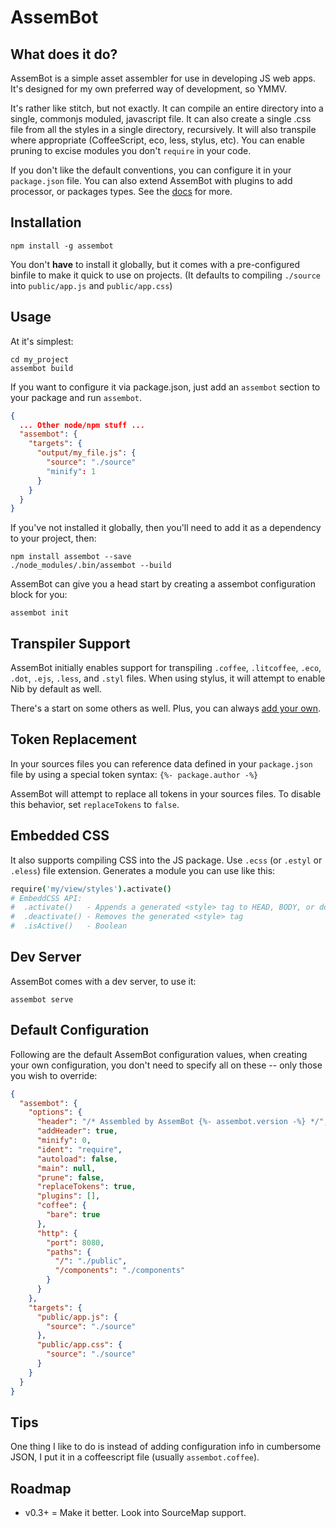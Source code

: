 # AssemBot

## What does it do?

AssemBot is a simple asset assembler for use in developing JS web apps. It's designed for my own preferred way of development, so YMMV.

It's rather like stitch, but not exactly. It can compile an entire directory into a single, commonjs moduled, javascript file. It can also create a single .css file from all the styles in a single directory, recursively. It will also transpile where appropriate (CoffeeScript, eco, less, stylus, etc). You can enable pruning to excise modules you don't `require` in your code.

If you don't like the default conventions, you can configure it in your `package.json` file. You can also extend AssemBot with plugins to add processor, or packages types. See the [docs](https://github.com/darthapo/assembot/tree/master/docs) for more.

## Installation

    npm install -g assembot

You don't **have** to install it globally, but it comes with a pre-configured binfile to make it quick to use on projects. (It defaults to compiling `./source` into `public/app.js` and `public/app.css`)

## Usage

At it's simplest:

    cd my_project
    assembot build

If you want to configure it via package.json, just add an `assembot` section to your package and run `assembot`.

```json
{
  ... Other node/npm stuff ...
  "assembot": {
    "targets": {
      "output/my_file.js": {
        "source": "./source"
        "minify": 1
      }
    }
  }
}
```

If you've not installed it globally, then you'll need to add it as a dependency to your project, then:

    npm install assembot --save
    ./node_modules/.bin/assembot --build

AssemBot can give you a head start by creating a assembot configuration block for you:

    assembot init


## Transpiler Support

AssemBot initially enables support for transpiling `.coffee`, `.litcoffee`, `.eco`, `.dot`, `.ejs`, `.less`, and `.styl` files. When using stylus, it will attempt to enable Nib by default as well.

There's a start on some others as well. Plus, you can always [add your own](https://github.com/darthapo/assembot/blob/master/docs/custom-processors.md).

## Token Replacement

In your sources files you can reference data defined in your `package.json` file by using a special token syntax: `{%- package.author -%}`

AssemBot will attempt to replace all tokens in your sources files. To disable this behavior, set `replaceTokens` to `false`.

## Embedded CSS

It also supports compiling CSS into the JS package. Use `.ecss` (or `.estyl` or `.eless`) file extension. Generates a module you can use like this:

```coffeescript
require('my/view/styles').activate()
# EmbeddCSS API:
#  .activate()   - Appends a generated <style> tag to HEAD, BODY, or document
#  .deactivate() - Removes the generated <style> tag
#  .isActive()   - Boolean 
```

## Dev Server

AssemBot comes with a dev server, to use it:

    assembot serve

## Default Configuration

Following are the default AssemBot configuration values, when creating your own configuration, you don't need to specify all on these -- only those you wish to override:

```json
{
  "assembot": {
    "options": {
      "header": "/* Assembled by AssemBot {%- assembot.version -%} */",
      "addHeader": true,
      "minify": 0,
      "ident": "require",
      "autoload": false,
      "main": null,
      "prune": false,
      "replaceTokens": true,
      "plugins": [],
      "coffee": {
        "bare": true
      },
      "http": {
        "port": 8080,
        "paths": {
          "/": "./public",
          "/components": "./components"
        }
      }
    },
    "targets": {
      "public/app.js": {
        "source": "./source"
      },
      "public/app.css": {
        "source": "./source"
      }
    }
  }
}
```

## Tips

One thing I like to do is instead of adding configuration info in cumbersome JSON, I put it in a coffeescript file (usually `assembot.coffee`).

## Roadmap

- v0.3+ = Make it better. Look into SourceMap support.
